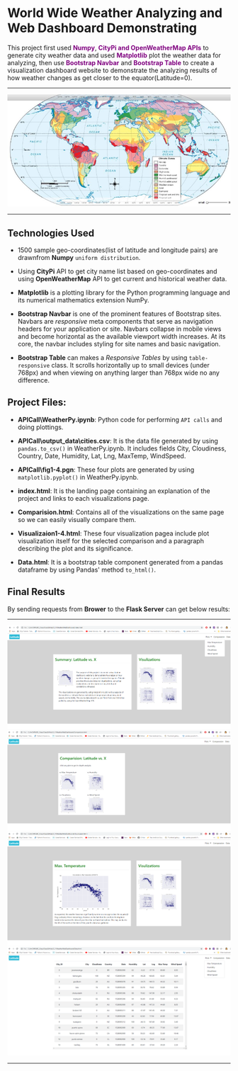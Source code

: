 # World Wide Weather Analyzing and Web Dashboard Demonstrating

This project first used <span style="color:purple ;">**Numpy**</span>, <span style="color:purple ;">**CityPi and OpenWeatherMap APIs**</span> to generate city weather data  and used <span style="color:purple ;">**Matplotlib**</span> plot the weather data for analyzing, then use <span style="color:purple ;">**Bootstrap Navbar**</span> and <span style="color:purple ;">**Bootstrap Table**</span> to create a visualization dashboard website to demonstrate the analyzing results of how weather changes as get closer to the equator(Latitude=0). 

- - -

![Climate.jpg](Resources/images/Climate.jpg)

- - -


## Technologies Used

*  1500 sample geo-coordinates(list of latitude and longitude pairs) are drawnfrom **Numpy** `uniform distribution`. 

*  Using **CityPi** API to get city name list based on geo-coordinates and using **OpenWeatherMap** API to get current and historical weather data.

*  **Matplotlib** is a plotting library for the Python programming language and its numerical mathematics extension NumPy.  

*  **Bootstrap Navbar** is one of the prominent features of Bootstrap sites. Navbars are *responsive* meta components that serve as navigation headers for your application or site. Navbars collapse in mobile views and become horizontal as the available viewport width increases. At its core, the navbar includes styling for site names and basic navigation.
*  **Bootstrap Table** can makes a *Responsive Tables* by using `table-responsive` class. It scrolls horizontally up to small devices (under 768px) and when viewing on anything larger than 768px wide no any difference.

## Project Files:

* **APICall\WeatherPy.ipynb**: Python code for performing `API calls` and doing plottings.

* **APICall\output_data\cities.csv**: It is the data file generated by using `pandas.to_csv()` in WeatherPy.ipynb. It includes fields City, Cloudiness, Country, Date, Humidity, Lat, Lng, MaxTemp, WindSpeed.

* **APICall\fig1-4.pgn**: These four plots are generated by using `matplotlib.pyplot()` in WeatherPy.ipynb.

* **index.html**: It is the landing page containing an explanation of the project and links to each visualizations page. 

* **Comparision.html**: Contains all of the visualizations on the same page so we can easily visually compare them.

* **Visualizaion1-4.html**: These four visualization pagea include plot visualization itself for the selected comparison and a paragraph describing the plot and its significance.

* **Data.html**: It is a bootstrap table component generated from a pandas dataframe by using Pandas' method `to_html()`. 


## Final Results

By sending requests from **Brower** to the **Flask Server** can get below results: 

- - -

![result1.png](Resources/images/result1.png)
![result2.png](Resources/images/result2.png)
![result3.png](Resources/images/result3.png)
![result4.png](Resources/images/result4.png)

- - -
